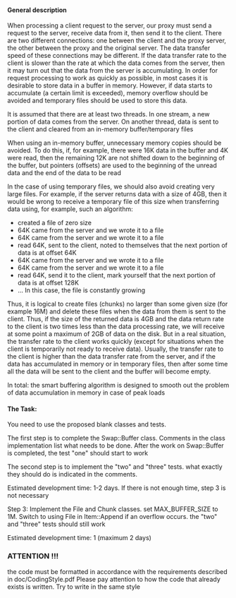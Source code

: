#### General description

When processing a client request to the server, our proxy must send a request to the server, receive data from it, then send it to the client. There are two different connections: one between the client and the proxy server, the other between the proxy and the original server. The data transfer speed of these connections may be different. If the data transfer rate to the client is slower than the rate at which the data comes from the server, then it may turn out that the data from the server is accumulating. In order for request processing to work as quickly as possible, in most cases it is desirable to store data in a buffer in memory. However, if data starts to accumulate (a certain limit is exceeded), memory overflow should be avoided and temporary files should be used to store this data.

It is assumed that there are at least two threads. In one stream, a new portion of data comes from the server. On another thread, data is sent to the client and cleared from an in-memory buffer/temporary files

When using an in-memory buffer, unnecessary memory copies should be avoided. To do this, if, for example, there were 16K data in the buffer and 4K were read, then the remaining 12K are not shifted down to the beginning of the buffer, but pointers (offsets) are used to the beginning of the unread data and the end of the data to be read

In the case of using temporary files, we should also avoid creating very large files. For example, if the server returns data with a size of 4GB, then it would be wrong to receive a temporary file of this size when transferring data using, for example, such an algorithm:
- created a file of zero size
- 64K came from the server and we wrote it to a file
- 64K came from the server and we wrote it to a file
- read 64K, sent to the client, noted to themselves that the next portion of data is at offset 64K
- 64K came from the server and we wrote it to a file
- 64K came from the server and we wrote it to a file
- read 64K, send it to the client, mark yourself that the next portion of data is at offset 128K
- ...
In this case, the file is constantly growing

Thus, it is logical to create files (chunks) no larger than some given size (for example 16M) and delete these files when the data from them is sent to the client. Thus, if the size of the returned data is 4GB and the data return rate to the client is two times less than the data processing rate, we will receive at some point a maximum of 2GB of data on the disk. But in a real situation, the transfer rate to the client works quickly (except for situations when the client is temporarily not ready to receive data). Usually, the transfer rate to the client is higher than the data transfer rate from the server, and if the data has accumulated in memory or in temporary files, then after some time all the data will be sent to the client and the buffer will become empty.

In total: the smart buffering algorithm is designed to smooth out the problem of data accumulation in memory in case of peak loads

#### The Task:

You need to use the proposed blank classes and tests.

The first step is to complete the Swap::Buffer class. Comments in the class implementation list what needs to be done. After the work on Swap::Buffer is completed, the test "one" should start to work

The second step is to implement the "two" and "three" tests. what exactly they should do is indicated in the comments.

Estimated development time: 1-2 days. If there is not enough time, step 3 is not necessary

Step 3: Implement the File and Chunk classes. set MAX_BUFFER_SIZE to 1M. Switch to using File in Item::Append if an overflow occurs. the "two" and "three" tests should still work

Estimated development time: 1 (maximum 2 days)


### ATTENTION !!!
the code must be formatted in accordance with the requirements described in doc/CodingStyle.pdf
Please pay attention to how the code that already exists is written. Try to write in the same style